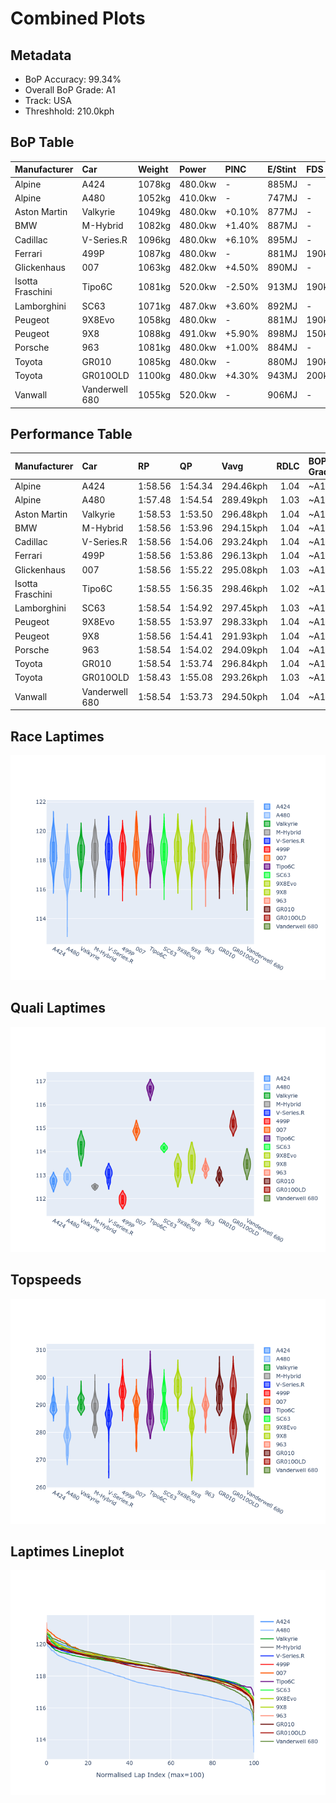 # Combined Plots

## Metadata

- BoP Accuracy: 99.34%
- Overall BoP Grade: A1
- Track: USA
- Threshhold: 210.0kph

## BoP Table
| Manufacturer     | Car            | Weight   | Power   | PINC   | E/Stint   | FDS    |
|:-----------------|:---------------|:---------|:--------|:-------|:----------|:-------|
| Alpine           | A424           | 1078kg   | 480.0kw | -      | 885MJ     | -      |
| Alpine           | A480           | 1052kg   | 410.0kw | -      | 747MJ     | -      |
| Aston Martin     | Valkyrie       | 1049kg   | 480.0kw | +0.10% | 877MJ     | -      |
| BMW              | M-Hybrid       | 1082kg   | 480.0kw | +1.40% | 887MJ     | -      |
| Cadillac         | V-Series.R     | 1096kg   | 480.0kw | +6.10% | 895MJ     | -      |
| Ferrari          | 499P           | 1087kg   | 480.0kw | -      | 881MJ     | 190kph |
| Glickenhaus      | 007            | 1063kg   | 482.0kw | +4.50% | 890MJ     | -      |
| Isotta Fraschini | Tipo6C         | 1081kg   | 520.0kw | -2.50% | 913MJ     | 190kph |
| Lamborghini      | SC63           | 1071kg   | 487.0kw | +3.60% | 892MJ     | -      |
| Peugeot          | 9X8Evo         | 1058kg   | 480.0kw | -      | 881MJ     | 190kph |
| Peugeot          | 9X8            | 1088kg   | 491.0kw | +5.90% | 898MJ     | 150kph |
| Porsche          | 963            | 1081kg   | 480.0kw | +1.00% | 884MJ     | -      |
| Toyota           | GR010          | 1085kg   | 480.0kw | -      | 880MJ     | 190kph |
| Toyota           | GR010OLD       | 1100kg   | 480.0kw | +4.30% | 943MJ     | 200kph |
| Vanwall          | Vanderwell 680 | 1055kg   | 520.0kw | -      | 906MJ     | -      |

## Performance Table
| Manufacturer     | Car            | RP      | QP      | Vavg      |   RDLC | BOP-Grade   | Match   |
|:-----------------|:---------------|:--------|:--------|:----------|-------:|:------------|:--------|
| Alpine           | A424           | 1:58.56 | 1:54.34 | 294.46kph |   1.04 | ~A1         | 99.19%  |
| Alpine           | A480           | 1:57.48 | 1:54.54 | 289.49kph |   1.03 | ~A1         | 98.82%  |
| Aston Martin     | Valkyrie       | 1:58.53 | 1:53.50 | 296.48kph |   1.04 | ~A1         | 100.00% |
| BMW              | M-Hybrid       | 1:58.56 | 1:53.96 | 294.15kph |   1.04 | ~A1         | 100.00% |
| Cadillac         | V-Series.R     | 1:58.56 | 1:54.06 | 293.24kph |   1.04 | ~A1         | 99.83%  |
| Ferrari          | 499P           | 1:58.56 | 1:53.86 | 296.13kph |   1.04 | ~A1         | 99.98%  |
| Glickenhaus      | 007            | 1:58.56 | 1:55.22 | 295.08kph |   1.03 | ~A1         | 96.56%  |
| Isotta Fraschini | Tipo6C         | 1:58.55 | 1:56.35 | 298.46kph |   1.02 | ~A1         | 100.00% |
| Lamborghini      | SC63           | 1:58.54 | 1:54.92 | 297.45kph |   1.03 | ~A1         | 99.16%  |
| Peugeot          | 9X8Evo         | 1:58.55 | 1:53.97 | 298.33kph |   1.04 | ~A1         | 98.37%  |
| Peugeot          | 9X8            | 1:58.56 | 1:54.41 | 291.93kph |   1.04 | ~A1         | 99.96%  |
| Porsche          | 963            | 1:58.54 | 1:54.02 | 294.09kph |   1.04 | ~A1         | 99.89%  |
| Toyota           | GR010          | 1:58.54 | 1:53.74 | 296.84kph |   1.04 | ~A1         | 100.00% |
| Toyota           | GR010OLD       | 1:58.43 | 1:55.08 | 293.26kph |   1.03 | ~A1         | 100.00% |
| Vanwall          | Vanderwell 680 | 1:58.54 | 1:53.73 | 294.50kph |   1.04 | ~A1         | 98.36%  |

## Race Laptimes
![Race Laptimes](images/race_violin.png)

## Quali Laptimes
![Quali Laptimes](images/quali_violin.png)

## Topspeeds
![Topspeeds](images/topspeed_violin.png)

## Laptimes Lineplot
![Laptimes Lineplot](images/laptime_line.png)

